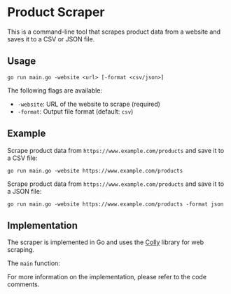 <!DOCTYPE html>
<html>
  <head>
    <meta charset="UTF-8">
  </head>
  <body>
    <h1>Product Scraper</h1>
    <p>This is a command-line tool that scrapes product data from a website and saves it to a CSV or JSON file.</p>
    <h2>Usage</h2>
    <pre><code>go run main.go -website &lt;url&gt; [-format &lt;csv/json&gt;]</code></pre>
    <p>The following flags are available:</p>
    <ul>
      <li><code>-website</code>: URL of the website to scrape (required)</li>
      <li><code>-format</code>: Output file format (default: <code>csv</code>)</li>
    </ul>
    <h2>Example</h2>
    <p>Scrape product data from <code>https://www.example.com/products</code> and save it to a CSV file:</p>
    <pre><code>go run main.go -website https://www.example.com/products</code></pre>
    <p>Scrape product data from <code>https://www.example.com/products</code> and save it to a JSON file:</p>
    <pre><code>go run main.go -website https://www.example.com/products -format json</code></pre>
    <h2>Implementation</h2>
    <p>The scraper is implemented in Go and uses the <a href="https://github.com/gocolly/colly">Colly</a> library for web scraping.</p>
    <p>The <code>main</code> function:</p>
    <p>For more information on the implementation, please refer to the code comments.</p>
  </body>
</html>
